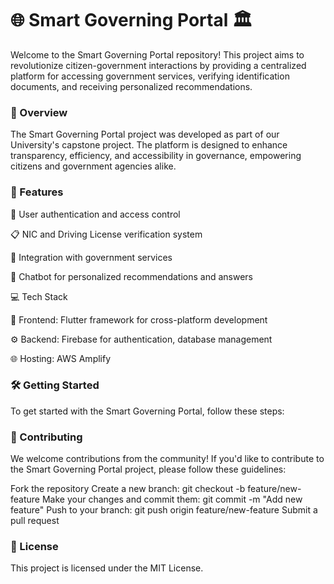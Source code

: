 # **🌐 Smart Governing Portal 🏛️**

Welcome to the Smart Governing Portal repository! This project aims to revolutionize citizen-government interactions by providing a centralized platform for accessing government services, verifying identification documents, and receiving personalized recommendations.


### **📝 Overview**

The Smart Governing Portal project was developed as part of our University's capstone project. The platform is designed to enhance transparency, efficiency, and accessibility in governance, empowering citizens and government agencies alike.


### **🚀 Features**

🔐 User authentication and access control

📋 NIC and Driving License verification system

🤖 Integration with government services

💬 Chatbot for personalized recommendations and answers

💻 Tech Stack

📱 Frontend: Flutter framework for cross-platform development

⚙️ Backend: Firebase for authentication, database management

🌐 Hosting: AWS Amplify


### **🛠️ Getting Started**

To get started with the Smart Governing Portal, follow these steps:


### **🤝 Contributing**

We welcome contributions from the community! If you'd like to contribute to the Smart Governing Portal project, please follow these guidelines:

Fork the repository
Create a new branch: git checkout -b feature/new-feature
Make your changes and commit them: git commit -m "Add new feature"
Push to your branch: git push origin feature/new-feature
Submit a pull request


### **📄 License**

This project is licensed under the MIT License.

